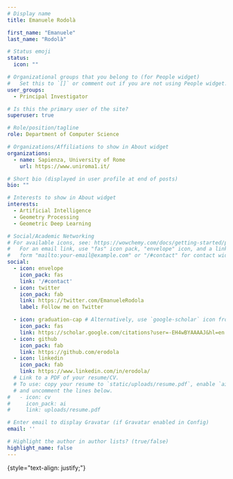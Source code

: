 ```yaml
---
# Display name
title: Emanuele Rodolà

first_name: "Emanuele"
last_name: "Rodolà"

# Status emoji
status:
  icon: ""

# Organizational groups that you belong to (for People widget)
#   Set this to `[]` or comment out if you are not using People widget.
user_groups:
  - Principal Investigator

# Is this the primary user of the site?
superuser: true

# Role/position/tagline
role: Department of Computer Science

# Organizations/Affiliations to show in About widget
organizations:
  - name: Sapienza, University of Rome
    url: https://www.uniroma1.it/

# Short bio (displayed in user profile at end of posts)
bio: ""

# Interests to show in About widget
interests:
  - Artificial Intelligence
  - Geometry Processing
  - Geometric Deep Learning

# Social/Academic Networking
# For available icons, see: https://wowchemy.com/docs/getting-started/page-builder/#icons
#   For an email link, use "fas" icon pack, "envelope" icon, and a link in the
#   form "mailto:your-email@example.com" or "/#contact" for contact widget.
social:
  - icon: envelope
    icon_pack: fas
    link: '/#contact'
  - icon: twitter
    icon_pack: fab
    link: https://twitter.com/EmanueleRodola
    label: Follow me on Twitter

  - icon: graduation-cap # Alternatively, use `google-scholar` icon from `ai` icon pack
    icon_pack: fas
    link: https://scholar.google.com/citations?user=-EH4wBYAAAAJ&hl=en
  - icon: github
    icon_pack: fab
    link: https://github.com/erodola
  - icon: linkedin
    icon_pack: fab
    link: https://www.linkedin.com/in/erodola/
  # Link to a PDF of your resume/CV.
  # To use: copy your resume to `static/uploads/resume.pdf`, enable `ai` icons in `params.yaml`,
  # and uncomment the lines below.
#   - icon: cv
#     icon_pack: ai
#     link: uploads/resume.pdf

# Enter email to display Gravatar (if Gravatar enabled in Config)
email: ''

# Highlight the author in author lists? (true/false)
highlight_name: false
---
```


{style="text-align: justify;"}

